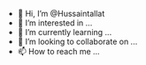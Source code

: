 - 👋 Hi, I’m @Hussaintallat
- 👀 I’m interested in ...
- 🌱 I’m currently learning ...
- 💞️ I’m looking to collaborate on ...
- 📫 How to reach me ...

<!---
Hussaintallat/Hussaintallat is a ✨ special ✨ repository because its `README.md` (this file) appears on your GitHub profile.
You can click the Preview link to take a look at your changes.
--->
